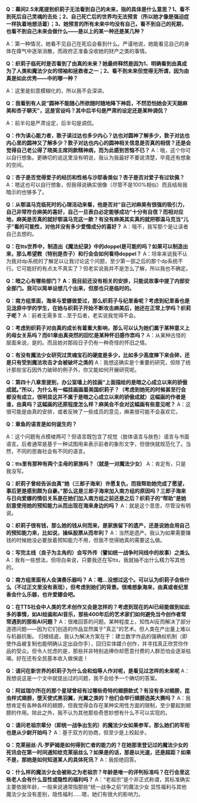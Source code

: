 **Q：幕间2.5末尾提到织莉子无法看到自己的未来，指的具体是什么意思？1、看不到死后自己灵魂的去处；2、自己死亡后的世界均无法预言（所以她才像是强迫症一样执着地想活着）；3、她预言的所有未来中均没有自己，看不到自己的死期，也看不到自己未来会做什么——是以上的某一种还是某几种？**

A：第一种情况，她看不见自己在死后会看到什么。严谨地说，她能看见自己的身体在瘴气中逐渐消散，而政府正准备没收她的财产之类的事情。

**Q：织莉子临死时是否看到了由真的未来？她最终释然是因为1、明确看到由真成为了人类和魔法少女的领袖和拯救者之一；2、看不到未来但觉得无所谓，因为由真是如此优秀——中的哪一种？**

A：这里是刻意模糊化的，所以我不会深讲。

**Q：我看到有人说“圆神不能随心所欲随时随地降下神启，不然恐怕她会天天跟麻美和杏子聊天”，这是官设吗？其中后半句是严肃的设定还是某种调侃？**

A：前半句是严肃设定，后半句是调侃。

**Q：作为读心能力者，敦子读过达也多少内心？达也对圆神了解多少，敦子对达也内心里的圆神又了解多少？敦子对达也内心的圆神相关信息是否真的相信？还是会觉得自己老公得了晓美主席同款精神病，而为此感到苦恼不已？**
A：哦，这个你可以自行想象。更确切的说这里没有明说，我认为我最好不要说清楚，毕竟还有想象的空间。

**Q：杏子是否觉得爱子的经历和性格与沙耶香类似？杏子是否对爱子有过钦佩？**
A：嗯这也可以自行想象，但我得说确实很像（尽管不是100%相似）而且结局我暗示的也够多了。

**Q：从鄂温马克临死时的心理活动来看，他是否对“自己对麻美有很强的吸引力，自己非常符合麻美的喜好，自己一旦表白必定能够成功”十分有自信？而相对应地，麻美是否真的就好鄂温马克这一款？有没有麻美其实真的就把鄂温马克当“儿子”看的可能性，对他并没有多少爱情成分的喜好？**
A：哦不，我写那个是让读者自己去想的。

**Q：在tts世界中，制造出《魔法纪录》中的doppel是可能的吗？如果可以制造出来，那么希望教（特别是杏子）和行会会如何看待doppel？**
A：坦率来说我不认为我对dp系统的了解足以让我讨论这个问题，至少第一部之后的那个dp系统不行。它可能好的有点太不真实了？但老实说我并不是怎么了解，所以我也不确定。

**Q：暗之心有哪些部门？
A：我目前还没有相关的安排，只能说故事中提了内部安全部门。我可以简单设想几个出来，但那也只是临时的。**

**Q：南方组里面，海来与爱娜做爱过，那么织莉子与纪里香呢？考虑到纪里香也是见泷原中学的学生，在她与织莉子开始不断攻击麻美后，她还在正常上学吗？织莉子呢？**
A：前者无需多言…至于后者，老实说我觉得不会。

**Q：考虑到织莉子对由真的成长有着重大影响，那么可以认为她们属于某种意义上的母女关系吗？而61章由真突然的回忆是某种怀旧感作祟吗？**
A：从某种古怪的层面来说，是的。而且她对那段日子仍有一种奇怪的怀旧之情。

**Q：有没有魔法少女研究过灵魂宝石的硬度是多少，比如多少高度摔下来会碎，还是只有受到魔法攻击才会被破坏之类的**
A：我想这确实是个重要的研究，但除了统计那些宝石因外力破碎的例子外，你又能如何开展研究呢。

**Q：第四十八章里提到，办公室墙上的挂画“上面描绘的是暗之心成立以来的骄傲成就。”所以，为什么有一幅挂画画着美国织莉子？（考虑到她死的时候甚至行会都没有成立，很明显这并不属于是暗之心成立以来的骄傲成就）这幅画的作者是谁，由真吗？这幅画的还原程度怎么样？麻美会不会对这幅画有些意见呢？**
A：这很可能是由真的安排，或者反映了一些成员的意见，麻美很可能不会喜欢它。

**Q：章鱼的语言是如何诞生的？**

A：这个问题有点模棱两可？但语言既包含了视觉（肢体语言与肤色）语言与书面语言。后者通常是基于一种试图用来表示前者的象形文字，但很快就规范化了。当然，不同的思裔社会有不同的语言。

**Q：tts里有那种有两个主母的家族吗？（就是一对魔法少女）**
A：肯定有，只是我没写。

**Q：织莉子曾经告诉由真“她（三郎子海来）许愿复仇，而我帮助她完成了愿望，事后更是感到颇为自豪。”那么这是三郎子海来加入南方组的原因吗？三郎子海来与日向爱娜的情侣关系是在她们加入南方组之前还是之后？织莉子的“帮助”是她刻意使用她的预知能力从而出现在海来身边的吗？**
A：就是这个意思，尽管没有明说。

**Q：织莉子很有钱，那么她的钱从何而来，是家族留下的遗产，还是说她会用自己的预知能力来，比如说，操纵股票从而牟利？**
A：当然是遗产。我认为如果需要赚钱的时候她没必要放着预知能力不用，但我不觉得她真的需要这么做。

**Q：写完主线（良子为主角的）会写外传（譬如统一战争时间线中的故事）之类么**
A：我有一些想法，但坦白来说，只要我还在写tts，我就抽不出什么精力写其他的。

**Q：南方组里面有人会演奏乐器吗？
A：嗯…没想过这个。可以认为织莉子会些什么（不过正文里没有表现），但考虑到她们的背景。很难想象海来，由真或者纪里香会什么乐器，也许爱娜会吧。**

**Q：在TTS社会中人类的艺术创作又会是怎样的？考虑到现在的AI已经能做到如此多的事情，如AI绘画和AI音乐，那些400年后的艺术家们如何避免当今创作者常常遇到的那些AI问题？**
A：很难回答的问题。某种程度上，知性AI反而解决了部分道德问题——因为它们创造的作品显然属于"真正"的艺术。但人类在产出量上难以与机器抗衡。
归根结底，我认为解决方案在于：建立数字作品的强确权机制（即使作品被复制也能明确认定出自你手），回归实体媒介创作，并寻找真正欣赏你作品的受众。但令人忧虑的是，那些并非特别追捧你却愿意付费的人群恐怕会逐渐枯竭。好在还有全民基本收入做保底！

**Q：请问在新世界的织莉子为什么会和焰等人作对呢，是看见过怎样的未来呢**
A：我想说这是一个文中就提出过的问题，我不会给予一个确切的答案。

**Q：阿兹瑞尔所在的那个星球曾经有过哪些奇特的翅膀款式？有没有多对翅膀，昆虫样式翅膀，堕天使式黑羽翼，光翼之类的？他们会举行翅膀选美大赛吗？**
A：我想肯定有各种各样的翅膀，但我觉得会存在某种实用性方面的限制，至少要起到翅膀的作用。除此之外，我不认为其他那些奇思妙想有什么不可以实现的。

**Q：请问老祖宗辈分（即统一战争出生的）的魔法少女如果参军，那么她们的军衔也是从少尉开始吗？**
A：基于双方的协商，但至少是上校起步。

**Q：克莱丽丝·凡·罗萨姆是如何得到亡者的能力的？在她那里登记过的魔法少女的死讯会在第一时间通知给克莱丽丝么？如果是的话，那是以光速，还是超距？如果不是，那她是如何知道某人的具体死讯？**
A：我拒绝回答。

**Q：什么样的魔法少女会被称之为老祖宗？年龄是唯一的评判标准吗？在行会里这些老人会有什么显性或隐性的福利吗？**
A：“老祖宗”是个非正式称谓，其标准确实主要依据年龄，一般来说通常指那些“统一战争之前”的魔法少女
显性福利与其他魔法少女没有差别，隐性福利……嗯，她们有很大的影响力。
